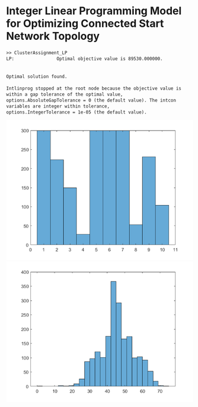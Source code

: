 # Integer Linear Programming Model for Optimizing  Connected Start Network Topology 

```
>> ClusterAssignment_LP
LP:                Optimal objective value is 89530.000000.                                         


Optimal solution found.

Intlinprog stopped at the root node because the objective value is within a gap tolerance of the optimal value,
options.AbsoluteGapTolerance = 0 (the default value). The intcon variables are integer within tolerance,
options.IntegerTolerance = 1e-05 (the default value).
```
![alt text](GWHistogram.png)
![alt text](RelativeRSSIHistogram.png)
